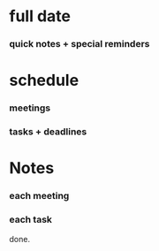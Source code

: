 # full date

### quick notes + special reminders

# schedule
### meetings

### tasks + deadlines

# Notes
### each meeting

### each task

done.
